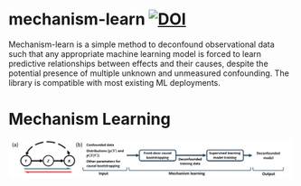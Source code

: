 # mechanism-learn [![DOI](https://zenodo.org/badge/877382338.svg)](https://doi.org/10.5281/zenodo.13984553)
Mechanism-learn is a simple method to deconfound observational data such that any appropriate machine learning model is forced to learn predictive relationships between effects and their causes, despite the potential presence of multiple unknown and unmeasured confounding. The library is compatible with most existing ML deployments.

# Mechanism Learning


<div style="text-align: center;">
  <img src="https://github.com/JianqiaoMao/mechanism-learn/blob/main/fiigures/mechanism%20learning.png" width="1100">
</div>
